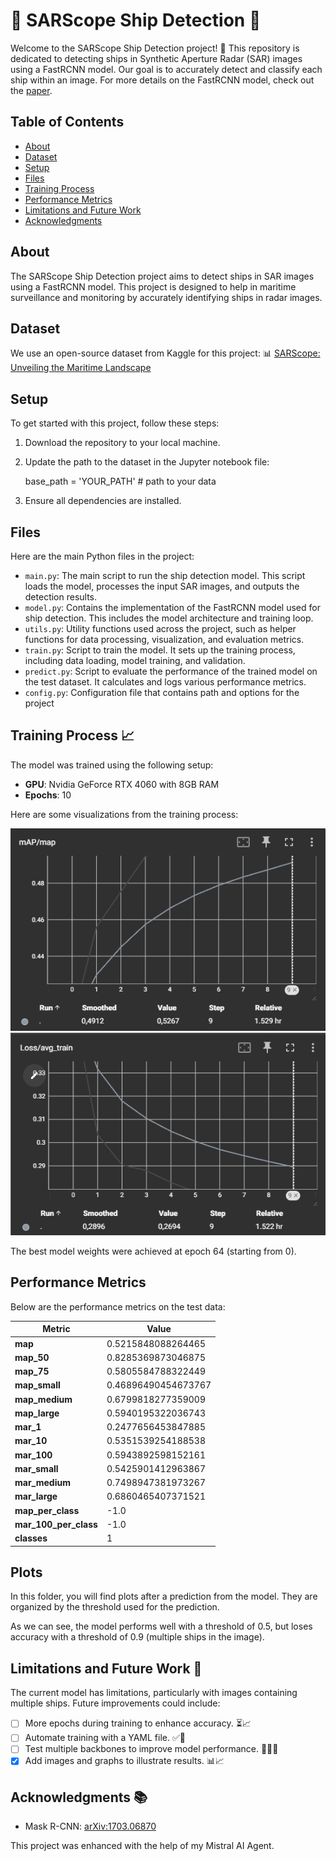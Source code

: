 # 🚢 SARScope Ship Detection 🚢

Welcome to the SARScope Ship Detection project! 🌊 This repository is dedicated to detecting ships in Synthetic Aperture Radar (SAR) images using a FastRCNN model. Our goal is to accurately detect and classify each ship within an image. For more details on the FastRCNN model, check out the [paper](https://arxiv.org/abs/1506.01497).

## Table of Contents

- [About](#about)
- [Dataset](#dataset)
- [Setup](#setup)
- [Files](#files)
- [Training Process](#training-process)
- [Performance Metrics](#performance-metrics)
- [Limitations and Future Work](#limitations-and-future-work)
- [Acknowledgments](#acknowledgments)

## About

The SARScope Ship Detection project aims to detect ships in SAR images using a FastRCNN model. This project is designed to help in maritime surveillance and monitoring by accurately identifying ships in radar images.

## Dataset

We use an open-source dataset from Kaggle for this project:
📊 [SARScope: Unveiling the Maritime Landscape](https://www.kaggle.com/datasets/kailaspsudheer/sarscope-unveiling-the-maritime-landscape)

## Setup

To get started with this project, follow these steps:

1. Download the repository to your local machine.
2. Update the path to the dataset in the Jupyter notebook file:

   base_path = 'YOUR_PATH'  # path to your data

3. Ensure all dependencies are installed.

## Files

Here are the main Python files in the project:

- `main.py`: The main script to run the ship detection model. This script loads the model, processes the input SAR images, and outputs the detection results.
- `model.py`: Contains the implementation of the FastRCNN model used for ship detection. This includes the model architecture and training loop.
- `utils.py`: Utility functions used across the project, such as helper functions for data processing, visualization, and evaluation metrics.
- `train.py`: Script to train the model. It sets up the training process, including data loading, model training, and validation.
- `predict.py`: Script to evaluate the performance of the trained model on the test dataset. It calculates and logs various performance metrics.
- `config.py`: Configuration file that contains path and options for the project
## Training Process 📈

The model was trained using the following setup:

- **GPU**: Nvidia GeForce RTX 4060 with 8GB RAM
- **Epochs**: 10

Here are some visualizations from the training process:

![mAP during the training](assets/map_score.png)
![Loss during the training](assets/loss_training.png)

The best model weights were achieved at epoch 64 (starting from 0).

## Performance Metrics

Below are the performance metrics on the test data:

| Metric                | Value               |
|-----------------------|---------------------|
| **map**               | 0.5215848088264465  |
| **map_50**            | 0.8285369873046875  |
| **map_75**            | 0.5805584788322449  |
| **map_small**         | 0.46896490454673767 |
| **map_medium**        | 0.6799818277359009  |
| **map_large**         | 0.5940195322036743  |
| **mar_1**             | 0.2477656453847885  |
| **mar_10**            | 0.5351539254188538  |
| **mar_100**           | 0.5943892598152161  |
| **mar_small**         | 0.5425901412963867  |
| **mar_medium**        | 0.7498947381973267  |
| **mar_large**         | 0.6860465407371521  |
| **map_per_class**     | -1.0                |
| **mar_100_per_class** | -1.0                |
| **classes**           | 1                   |


## Plots

In this folder, you will find plots after a prediction from the model.
They are organized by the threshold used for the prediction.

As we can see, the model performs well with a threshold of 0.5, but loses accuracy with a threshold of 0.9 (multiple ships in the image).

## Limitations and Future Work 🏁

The current model has limitations, particularly with images containing multiple ships. Future improvements could include:

- [ ] More epochs during training to enhance accuracy. ⏳📈
- [ ] Automate training with a YAML file. ✅📄
- [ ] Test multiple backbones to improve model performance. 🏋️‍♂️🔁
- [x] Add images and graphs to illustrate results. 📊📈
## Acknowledgments 📚

- Mask R-CNN: [arXiv:1703.06870](https://arxiv.org/abs/1703.06870)

This project was enhanced with the help of my Mistral AI Agent.
